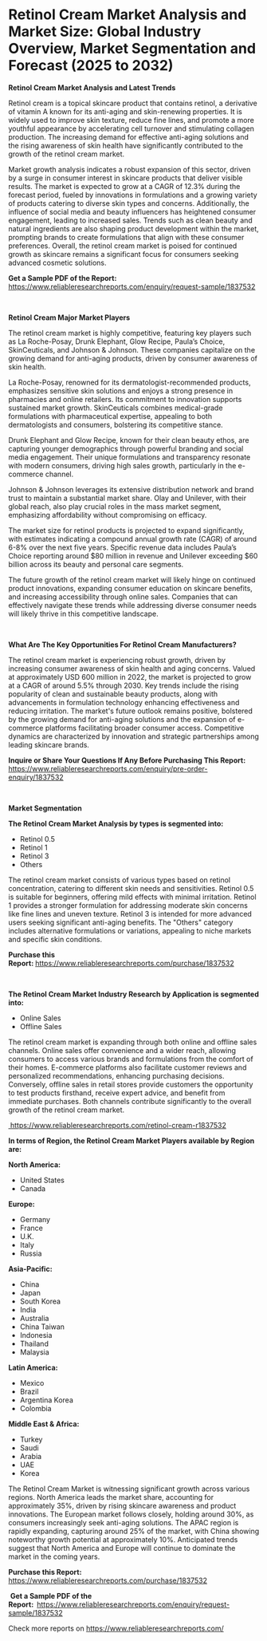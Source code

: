<p><h1>Retinol Cream Market Analysis and Market Size: Global Industry Overview, Market Segmentation and Forecast (2025 to 2032)</h1></p><p><strong>Retinol Cream Market Analysis and Latest Trends</strong></p>
<p><p>Retinol cream is a topical skincare product that contains retinol, a derivative of vitamin A known for its anti-aging and skin-renewing properties. It is widely used to improve skin texture, reduce fine lines, and promote a more youthful appearance by accelerating cell turnover and stimulating collagen production. The increasing demand for effective anti-aging solutions and the rising awareness of skin health have significantly contributed to the growth of the retinol cream market.</p><p>Market growth analysis indicates a robust expansion of this sector, driven by a surge in consumer interest in skincare products that deliver visible results. The market is expected to grow at a CAGR of 12.3% during the forecast period, fueled by innovations in formulations and a growing variety of products catering to diverse skin types and concerns. Additionally, the influence of social media and beauty influencers has heightened consumer engagement, leading to increased sales. Trends such as clean beauty and natural ingredients are also shaping product development within the market, prompting brands to create formulations that align with these consumer preferences. Overall, the retinol cream market is poised for continued growth as skincare remains a significant focus for consumers seeking advanced cosmetic solutions.</p></p>
<p><strong>Get a Sample PDF of the Report:&nbsp;</strong> <a href="https://www.reliableresearchreports.com/enquiry/request-sample/1837532?utm_campaign=2657&utm_medium=2&utm_source=Github&utm_content=ia&utm_term=05042025&utm_id=retinol-cream">https://www.reliableresearchreports.com/enquiry/request-sample/1837532</a></p>
<p>&nbsp;</p>
<p><strong>Retinol Cream Major Market Players</strong></p>
<p><p>The retinol cream market is highly competitive, featuring key players such as La Roche-Posay, Drunk Elephant, Glow Recipe, Paula’s Choice, SkinCeuticals, and Johnson & Johnson. These companies capitalize on the growing demand for anti-aging products, driven by consumer awareness of skin health.</p><p>La Roche-Posay, renowned for its dermatologist-recommended products, emphasizes sensitive skin solutions and enjoys a strong presence in pharmacies and online retailers. Its commitment to innovation supports sustained market growth. SkinCeuticals combines medical-grade formulations with pharmaceutical expertise, appealing to both dermatologists and consumers, bolstering its competitive stance.</p><p>Drunk Elephant and Glow Recipe, known for their clean beauty ethos, are capturing younger demographics through powerful branding and social media engagement. Their unique formulations and transparency resonate with modern consumers, driving high sales growth, particularly in the e-commerce channel.</p><p>Johnson & Johnson leverages its extensive distribution network and brand trust to maintain a substantial market share. Olay and Unilever, with their global reach, also play crucial roles in the mass market segment, emphasizing affordability without compromising on efficacy.</p><p>The market size for retinol products is projected to expand significantly, with estimates indicating a compound annual growth rate (CAGR) of around 6-8% over the next five years. Specific revenue data includes Paula’s Choice reporting around $80 million in revenue and Unilever exceeding $60 billion across its beauty and personal care segments.</p><p>The future growth of the retinol cream market will likely hinge on continued product innovations, expanding consumer education on skincare benefits, and increasing accessibility through online sales. Companies that can effectively navigate these trends while addressing diverse consumer needs will likely thrive in this competitive landscape.</p></p>
<p>&nbsp;</p>
<p><strong>What Are The Key Opportunities For Retinol Cream Manufacturers?</strong></p>
<p><p>The retinol cream market is experiencing robust growth, driven by increasing consumer awareness of skin health and aging concerns. Valued at approximately USD 600 million in 2022, the market is projected to grow at a CAGR of around 5.5% through 2030. Key trends include the rising popularity of clean and sustainable beauty products, along with advancements in formulation technology enhancing effectiveness and reducing irritation. The market's future outlook remains positive, bolstered by the growing demand for anti-aging solutions and the expansion of e-commerce platforms facilitating broader consumer access. Competitive dynamics are characterized by innovation and strategic partnerships among leading skincare brands.</p></p>
<p><strong>Inquire or Share Your Questions If Any Before Purchasing This Report:</strong> <a href="https://www.reliableresearchreports.com/enquiry/pre-order-enquiry/1837532?utm_campaign=2657&utm_medium=2&utm_source=Github&utm_content=ia&utm_term=05042025&utm_id=retinol-cream">https://www.reliableresearchreports.com/enquiry/pre-order-enquiry/1837532</a></p>
<p>&nbsp;</p>
<p><strong>Market Segmentation</strong></p>
<p><strong>The Retinol Cream Market Analysis by types is segmented into:</strong></p>
<p><ul><li>Retinol 0.5</li><li>Retinol 1</li><li>Retinol 3</li><li>Others</li></ul></p>
<p><p>The retinol cream market consists of various types based on retinol concentration, catering to different skin needs and sensitivities. Retinol 0.5 is suitable for beginners, offering mild effects with minimal irritation. Retinol 1 provides a stronger formulation for addressing moderate skin concerns like fine lines and uneven texture. Retinol 3 is intended for more advanced users seeking significant anti-aging benefits. The "Others" category includes alternative formulations or variations, appealing to niche markets and specific skin conditions.</p></p>
<p><strong>Purchase this Report:&nbsp;</strong><a href="https://www.reliableresearchreports.com/purchase/1837532?utm_campaign=2657&utm_medium=2&utm_source=Github&utm_content=ia&utm_term=05042025&utm_id=retinol-cream">https://www.reliableresearchreports.com/purchase/1837532</a></p>
<p>&nbsp;</p>
<p><strong>The Retinol Cream Market Industry Research by Application is segmented into:</strong></p>
<p><ul><li>Online Sales</li><li>Offline Sales</li></ul></p>
<p><p>The retinol cream market is expanding through both online and offline sales channels. Online sales offer convenience and a wider reach, allowing consumers to access various brands and formulations from the comfort of their homes. E-commerce platforms also facilitate customer reviews and personalized recommendations, enhancing purchasing decisions. Conversely, offline sales in retail stores provide customers the opportunity to test products firsthand, receive expert advice, and benefit from immediate purchases. Both channels contribute significantly to the overall growth of the retinol cream market.</p></p>
<p><a href="https://www.reliableresearchreports.com/retinol-cream-r1837532?utm_campaign=2657&utm_medium=2&utm_source=Github&utm_content=ia&utm_term=05042025&utm_id=retinol-cream">&nbsp;https://www.reliableresearchreports.com/retinol-cream-r1837532</a></p>
<p><strong>In terms of Region, the Retinol Cream Market Players available by Region are:</strong></p>
<p>
    <p> <strong> North America: </strong>
        <ul>
            <li>United States</li>
            <li>Canada</li>
        </ul>
        </p> 
    <p> <strong> Europe: </strong>
        <ul>
            <li>Germany</li>
            <li>France</li>
            <li>U.K.</li>
            <li>Italy</li>
            <li>Russia</li>
        </ul>
        </p> 
    <p> <strong> Asia-Pacific: </strong>
        <ul>
            <li>China</li>
            <li>Japan</li>
            <li>South Korea</li>
            <li>India</li>
            <li>Australia</li>
            <li>China Taiwan</li>
            <li>Indonesia</li>
            <li>Thailand</li>
            <li>Malaysia</li>
        </ul>
        </p> 
    <p> <strong> Latin America: </strong>
        <ul>
            <li>Mexico</li>
            <li>Brazil</li>
            <li>Argentina Korea</li>
            <li>Colombia</li>
        </ul>
        </p> 
    <p> <strong> Middle East & Africa: </strong>
        <ul>
            <li>Turkey</li>
            <li>Saudi</li>
            <li>Arabia</li>
            <li>UAE</li>
            <li>Korea</li>
        </ul>
    </p>
    </p>
<p><p>The Retinol Cream Market is witnessing significant growth across various regions. North America leads the market share, accounting for approximately 35%, driven by rising skincare awareness and product innovations. The European market follows closely, holding around 30%, as consumers increasingly seek anti-aging solutions. The APAC region is rapidly expanding, capturing around 25% of the market, with China showing noteworthy growth potential at approximately 10%. Anticipated trends suggest that North America and Europe will continue to dominate the market in the coming years.</p></p>
<p><strong>Purchase this Report: </strong><a href="https://www.reliableresearchreports.com/purchase/1837532?utm_campaign=2657&utm_medium=2&utm_source=Github&utm_content=ia&utm_term=05042025&utm_id=retinol-cream">https://www.reliableresearchreports.com/purchase/1837532</a></p>
<p>&nbsp;<strong>Get a Sample PDF of the Report:&nbsp;&nbsp;</strong><a href="https://www.reliableresearchreports.com/enquiry/request-sample/1837532?utm_campaign=2657&utm_medium=2&utm_source=Github&utm_content=ia&utm_term=05042025&utm_id=retinol-cream">https://www.reliableresearchreports.com/enquiry/request-sample/1837532</a></p>
<p><strong></strong></p>
<p>Check more reports on <a href="https://www.reliableresearchreports.com/?utm_campaign=2657&utm_medium=2&utm_source=Github&utm_content=ia&utm_term=05042025&utm_id=retinol-cream">https://www.reliableresearchreports.com/</a></p>